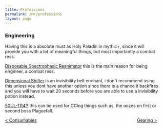 ```yaml
---
title: Professions
permalink: /M+/professions
layout: page
---
```


### Engineering

Having this is a absolute must as Holy Paladin in mythic+, since it will provide you with a lot of meaningful things, but most importantly a combat ress.

[Disposable Spectrophasic Reanimator](https://www.wowhead.com/item=184308/disposable-spectrophasic-reanimator) this is the main reason for being engineer, a combat ress.

[Dimensional Shifter](https://www.wowhead.com/spell=310495/dimensional-shifter) is an invisibility belt enchant, i don't recommend using this unless you dont have another option since there is a chance it backfires and you will have to wait 20 seconds before you are able to use a invisibility potion instead.

[50UL-TR4P](https://www.wowhead.com/spell=310493/50ul-tr4p) this can be used for CCing things such as, the oozes on first or second boss Plaguefall.

<div>
<div style="text-align:left;display: inline-block;width: 49%;">
<a href="/M+/consumables"> < Consumables</a>
</div>
<div style="text-align:right;display: inline-block;width: 49%;">
<a href="/M+/gearing"> Gearing ></a>
</div>
</div>
